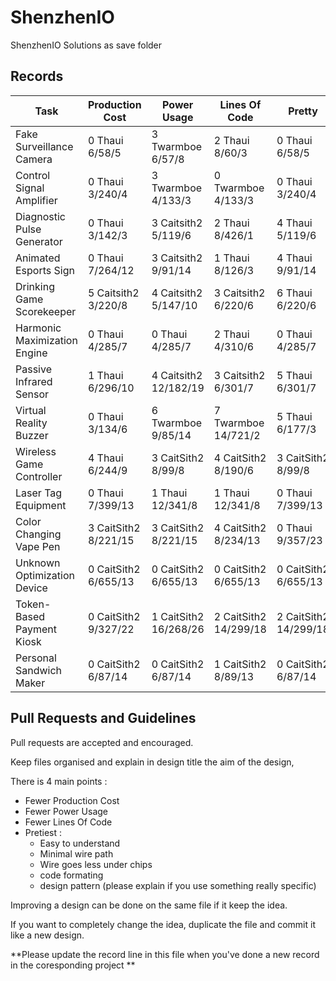 # ShenzhenIO
ShenzhenIO Solutions as save folder

## Records

Task                         | Production Cost      | Power Usage           | Lines Of Code         | Pretty
---------------------------- | -------------------- | --------------------- | --------------------- | ---------------
Fake Surveillance Camera     | 0 Thaui 6/58/5       | 3 Twarmboe 6/57/8     | 2 Thaui 8/60/3        | 0 Thaui 6/58/5
Control Signal Amplifier     | 0 Thaui 3/240/4      | 3 Twarmboe 4/133/3    | 0 Twarmboe 4/133/3    | 0 Thaui 3/240/4
Diagnostic Pulse Generator   | 0 Thaui 3/142/3      | 3 Caitsith2 5/119/6   | 2 Thaui 8/426/1       | 4 Thaui 5/119/6
Animated Esports Sign        | 0 Thaui 7/264/12     | 3 Caitsith2 9/91/14   | 1 Thaui 8/126/3       | 4 Thaui 9/91/14
Drinking Game Scorekeeper    | 5 Caitsith2 3/220/8  | 4 Caitsith2 5/147/10  | 3 Caitsith2 6/220/6   | 6 Thaui 6/220/6
Harmonic Maximization Engine | 0 Thaui 4/285/7      | 0 Thaui 4/285/7       | 2 Thaui 4/310/6       | 0 Thaui 4/285/7
Passive Infrared Sensor      | 1 Thaui 6/296/10     | 4 Caitsith2 12/182/19 | 3 Caitsith2 6/301/7   | 5 Thaui 6/301/7
Virtual Reality Buzzer       | 0 Thaui 3/134/6      | 6 Twarmboe 9/85/14    | 7 Twarmboe 14/721/2   | 5 Thaui 6/177/3
Wireless Game Controller     | 4 Thaui 6/244/9      | 3 CaitSith2 8/99/8    | 4 CaitSith2 8/190/6   | 3 CaitSith2 8/99/8
Laser Tag Equipment          | 0 Thaui 7/399/13     | 1 Thaui 12/341/8      | 1 Thaui 12/341/8      | 0 Thaui 7/399/13
Color Changing Vape Pen      | 3 CaitSith2 8/221/15 | 3 CaitSith2 8/221/15  | 4 CaitSith2 8/234/13  | 0 Thaui 9/357/23
Unknown Optimization Device  | 0 CaitSith2 6/655/13 | 0 CaitSith2 6/655/13  | 0 CaitSith2 6/655/13  | 0 CaitSith2 6/655/13
Token-Based Payment Kiosk    | 0 CaitSith2 9/327/22 | 1 CaitSith2 16/268/26 | 2 CaitSith2 14/299/18 | 2 CaitSith2 14/299/18
Personal Sandwich Maker      | 0 CaitSith2 6/87/14  | 0 CaitSith2 6/87/14   | 1 CaitSith2 8/89/13   | 0 CaitSith2 6/87/14

## Pull Requests and Guidelines

Pull requests are accepted and encouraged.

Keep files organised and explain in design title the aim of the design, 

There is 4 main points :
 * Fewer Production Cost
 * Fewer Power Usage
 * Fewer Lines Of Code
 * Pretiest :
   * Easy to understand
   * Minimal wire path
   * Wire goes less under chips
   * code formating
   * design pattern (please explain if you use something really specific)
 
Improving a design can be done on the same file if it keep the idea.

If you want to completely change the idea, duplicate the file and commit it like a new design.

**Please update the record line in this file when you've done a new record in the coresponding project **
